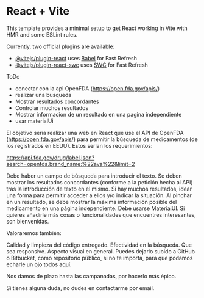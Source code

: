 # React + Vite

This template provides a minimal setup to get React working in Vite with HMR and some ESLint rules.

Currently, two official plugins are available:

- [@vitejs/plugin-react](https://github.com/vitejs/vite-plugin-react/blob/main/packages/plugin-react/README.md) uses [Babel](https://babeljs.io/) for Fast Refresh
- [@vitejs/plugin-react-swc](https://github.com/vitejs/vite-plugin-react-swc) uses [SWC](https://swc.rs/) for Fast Refresh


ToDo
- conectar con la api  OpenFDA (https://open.fda.gov/apis/)
- realizar una busqueda
- Mostrar resultados concordantes
- Controlar muchos resultados
- Mostrar informacion de un resultado en una pagina independiente
- usar materialUi

El objetivo sería realizar una web en React que use el API de OpenFDA (https://open.fda.gov/apis/) para permitir la búsqueda de medicamentos (de los registrados en EEUU). Estos serían los requerimientos:

https://api.fda.gov/drug/label.json?search=openfda.brand_name:%22ava%22&limit=2

Debe haber un campo de búsqueda para introducir el texto.
Se deben mostrar los resultados concordantes (conforme a la petición hecha al API) tras la introducción de texto en el mismo.
Si hay muchos resultados, idear una forma para permitir acceder a ellos y/o indicar la situación.
Al pinchar en un resultado, se debe mostrar la máxima información posible del medicamento en una página independiente.
Debe usarse MaterialUI.
Si quieres añadirle más cosas o funcionalidades que encuentres interesantes, son bienvenidas.

Valoraremos también:

Calidad y limpieza del código entregado.
Efectividad en la búsqueda.
Que sea responsive.
Aspecto visual en general.
Puedes dejarlo subido a GitHub o Bitbucket, como repositorio público, si no te importa, para que podamos echarle un ojo todos aquí.

Nos damos de plazo hasta las campanadas, por hacerlo más épico.

Si tienes alguna duda, no dudes en contactarme por email.
